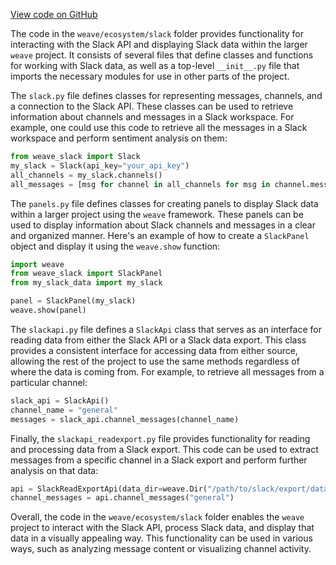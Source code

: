[View code on GitHub](https://github.com/wandb/weave/.autodoc/docs/json/weave/ecosystem/slack)

The code in the `weave/ecosystem/slack` folder provides functionality for interacting with the Slack API and displaying Slack data within the larger `weave` project. It consists of several files that define classes and functions for working with Slack data, as well as a top-level `__init__.py` file that imports the necessary modules for use in other parts of the project.

The `slack.py` file defines classes for representing messages, channels, and a connection to the Slack API. These classes can be used to retrieve information about channels and messages in a Slack workspace. For example, one could use this code to retrieve all the messages in a Slack workspace and perform sentiment analysis on them:

```python
from weave_slack import Slack
my_slack = Slack(api_key="your_api_key")
all_channels = my_slack.channels()
all_messages = [msg for channel in all_channels for msg in channel.messages()]
```

The `panels.py` file defines classes for creating panels to display Slack data within a larger project using the `weave` framework. These panels can be used to display information about Slack channels and messages in a clear and organized manner. Here's an example of how to create a `SlackPanel` object and display it using the `weave.show` function:

```python
import weave
from weave_slack import SlackPanel
from my_slack_data import my_slack

panel = SlackPanel(my_slack)
weave.show(panel)
```

The `slackapi.py` file defines a `SlackApi` class that serves as an interface for reading data from either the Slack API or a Slack data export. This class provides a consistent interface for accessing data from either source, allowing the rest of the project to use the same methods regardless of where the data is coming from. For example, to retrieve all messages from a particular channel:

```python
slack_api = SlackApi()
channel_name = "general"
messages = slack_api.channel_messages(channel_name)
```

Finally, the `slackapi_readexport.py` file provides functionality for reading and processing data from a Slack export. This code can be used to extract messages from a specific channel in a Slack export and perform further analysis on that data:

```python
api = SlackReadExportApi(data_dir=weave.Dir("/path/to/slack/export/data"))
channel_messages = api.channel_messages("general")
```

Overall, the code in the `weave/ecosystem/slack` folder enables the `weave` project to interact with the Slack API, process Slack data, and display that data in a visually appealing way. This functionality can be used in various ways, such as analyzing message content or visualizing channel activity.
